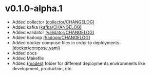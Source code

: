 # v0.1.0-alpha.1
- Added collector [(collector/CHANGELOG)](src/collector/CHANGELOG.md)
- Added kafka [(kafka/CHANGELOG)](src/kafka/CHANGELOG.md)
- Added validator [(validator/CHANGELOG)](src/validator/CHANGELOG.md)
- Added hadoop [(hadoop/CHANGELOG)](src/hadoop/CHANGELOG.md)
- Added docker compose files in order to deployments [(docker/compose.yaml)](/services/clickstream/docker/compose.yaml)
- Added docs
- Added Makefile
- Added [(modes)](docker/modes/) folder for different deployments environments like development, production, etc.
